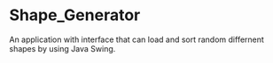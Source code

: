 # Shape_Generator
An application with interface that can load and sort random differnent shapes by using Java Swing.
